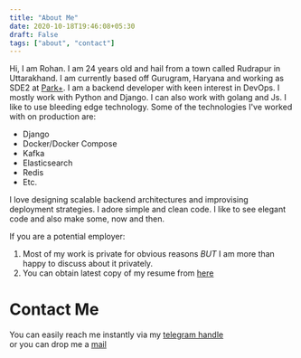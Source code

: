 ```yaml
---
title: "About Me"
date: 2020-10-18T19:46:08+05:30
draft: False
tags: ["about", "contact"]
---
```


Hi, I am Rohan. I am 24 years old and hail from a town called Rudrapur in Uttarakhand.
I am currently based off Gurugram, Haryana and working as SDE2 at [Park+](https://parkplus.io/).
I am a backend developer with keen interest in DevOps.
I mostly work with Python and Django. I can also work with golang and Js.
I like to use bleeding edge technology. Some of the technologies I've worked with on production are:

+ Django
+ Docker/Docker Compose
+ Kafka
+ Elasticsearch
+ Redis
+ Etc.

I love designing scalable backend architectures and improvising deployment strategies.
I adore simple and clean code. I like to see elegant code and also make some, now and then.

If you are a potential employer:
 1. Most of my work is private for obvious reasons *BUT* I am more than happy to discuss about it privately.
 2. You can obtain latest copy of my resume from [here](/resume.pdf)

# Contact Me

You can easily reach me instantly via my [telegram handle](https://t.me/PulsatingQuasar) \
or you can drop me a [mail](mailto:rohan.kumquat@gmail.com)
